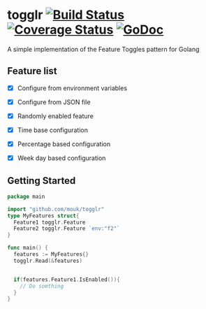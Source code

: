 # togglr [![Build Status](https://travis-ci.org/mouk/togglr.svg?branch=master)](https://travis-ci.org/mouk/togglr)&nbsp;[![Coverage Status](https://coveralls.io/repos/mouk/togglr/badge.svg?branch=master&service=github)](https://coveralls.io/github/mouk/togglr?branch=master)&nbsp;[![GoDoc](https://godoc.org/github.com/mouk/togglr?status.svg)](http://godoc.org/github.com/mouk/togglr)
A simple implementation of the Feature Toggles pattern for Golang


## Feature list
- [X] Configure from environment variables
- [X] Configure from JSON file
- [X] Randomly enabled feature
- [X] Time base configuration
- [X] Percentage based configuration
- [X] Week day based configuration


## Getting Started

~~~ go
package main

import "github.com/mouk/togglr"
type MyFeatures struct{
  Feature1 togglr.Feature
  Feature2 togglr.Feature `env:"f2"`
}

func main() {
  features := MyFeatures{}
  togglr.Read(&features)


  if(features.Feature1.IsEnabled()){
    // Do somthing
  }
}
~~~

